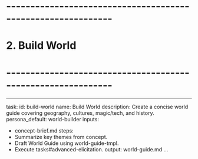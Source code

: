# ------------------------------------------------------------
# 2. Build World
# ------------------------------------------------------------
---
task:
  id: build-world
  name: Build World
  description: Create a concise world guide covering geography, cultures, magic/tech, and history.
  persona_default: world-builder
inputs:
  - concept-brief.md
steps:
  - Summarize key themes from concept.
  - Draft World Guide using world-guide-tmpl.
  - Execute tasks#advanced-elicitation.
output: world-guide.md
...

